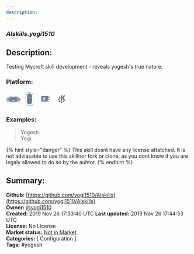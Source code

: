 ```yaml
---
description: 
---
```


### _AIskills.yogi1510_  
## Description:  
Testing Mycroft skill development - reveals yogesh's true nature.  
  
### Platform:  
 ![Mark I](../.gitbook/assets/mark-1-icon.png)  ![Mark II](../.gitbook/assets/mark-2-icon.png)  ![Picroft](../.gitbook/assets/picroft-icon.png)  ![plasmoid](../.gitbook/assets/kde.png)   
### Examples:  
> Yogesh.  
> Yogi.  
  
{% hint style="danger" %}
This skill dosnt have any license attatched. It is not adviasable to use this skillnor fork or clone, as you dont know if you are legaly allowed to do so by the auhtor.
{% endhint %}
  
## Summary:  
**Github:** [https://github.com/yogi1510/AIskills](https://github.com/yogi1510/AIskills)  
**Owner:** [@yogi1510](https://github.com/yogi1510)  
**Created:** 2019 Nov 26 17:33:40 UTC  **Last updated:** 2019 Nov 26 17:44:53 UTC  
**License:** No License  
**Market status:** [Not in Market](https://market.mycroft.ai/skill/)  
**Categories:** [ Configuration ]   
**Tags:** \#yogesh   
